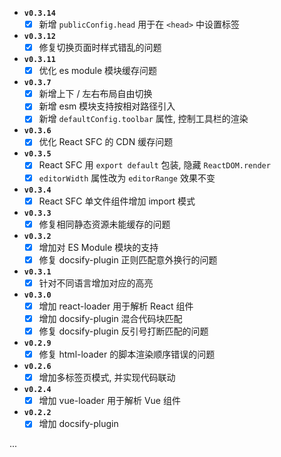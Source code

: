 
- **`v0.3.14`**
  - [x] 新增 `publicConfig.head` 用于在 `<head>` 中设置标签

- **`v0.3.12`**
  - [x] 修复切换页面时样式错乱的问题

- **`v0.3.11`**
  - [x] 优化 es module 模块缓存问题

- **`v0.3.7`**
  - [x] 新增上下 / 左右布局自由切换
  - [x] 新增 esm 模块支持按相对路径引入
  - [x] 新增 `defaultConfig.toolbar` 属性, 控制工具栏的渲染

- **`v0.3.6`**
  - [x] 优化 React SFC 的 CDN 缓存问题

- **`v0.3.5`**
  - [x] React SFC 用 `export default` 包装, 隐藏 `ReactDOM.render`
  - [x] `editorWidth` 属性改为 `editorRange` 效果不变

- **`v0.3.4`**
  - [x] React SFC 单文件组件增加 import 模式

- **`v0.3.3`**
  - [x] 修复相同静态资源未能缓存的问题

- **`v0.3.2`**
  - [x] 增加对 ES Module 模块的支持
  - [x] 修复 docsify-plugin 正则匹配意外换行的问题

- **`v0.3.1`**
  - [x] 针对不同语言增加对应的高亮

- **`v0.3.0`**
  - [x] 增加 react-loader 用于解析 React 组件
  - [x] 增加 docsify-plugin 混合代码块匹配
  - [x] 修复 docsify-plugin 反引号打断匹配的问题

- **`v0.2.9`**
  - [x] 修复 html-loader 的脚本渲染顺序错误的问题

- **`v0.2.6`**
  - [x] 增加多标签页模式, 并实现代码联动

- **`v0.2.4`**
  - [x] 增加 vue-loader 用于解析 Vue 组件

- **`v0.2.2`**
  - [x] 增加 docsify-plugin

...